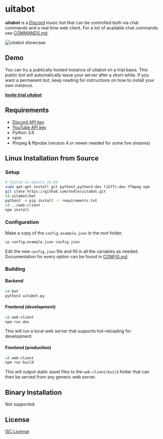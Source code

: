 # uitabot
**uitabot** is a [Discord](https://discordapp.com/) music bot that can be controlled both via chat commands and a real time web client. For a list of available chat commands see [COMMANDS.md](COMMANDS.md).

![uitabot showcase](https://user-images.githubusercontent.com/810467/64900982-c7874b00-d649-11e9-8560-efd07a582497.gif)

## Demo
You can try a publically hosted instance of uitabot on a trial basis. This public bot will automatically leave your server after a short while. If you want a permanent bot, keep reading for instructions on how to install your own instance.

**[Invite trial uitabot](https://discordapp.com/api/oauth2/authorize?client_id=414704937122004992&permissions=3165248&scope=bot)**

## Requirements
* [Discord API key](https://discordapp.com/developers)
* [YouTube API key](https://developers.google.com/youtube/v3/)
* Python 3.6
* npm
* ffmpeg & ffprobe (version 4 or newer needed for some live streams)

## Linux Installation from Source
### Setup
```sh
# Tested on Ubuntu 18.04
sudo apt-get install git python3 python3-dev libffi-dev ffmpeg npm
git clone https://github.com/tedle/uitabot.git
cd uitabot/bot
python3 -m pip install -r requirements.txt
cd ../web-client
npm install
```

### Configuration
Make a copy of the `config.example.json` in the root folder.
```sh
cp config.example.json config.json
```
Edit the new `config.json` file and fill in all the variables as needed. Documentation for every option can be found in [CONFIG.md](CONFIG.md).

### Building
#### Backend
```sh
cd bot
python3 uitabot.py
```
#### Frontend (development)
```sh
cd web-client
npm run dev
```
This will run a local web server that supports hot-reloading for development.
#### Frontend (production)
```sh
cd web-client
npm run build
```
This will output static asset files to the `web-client/build` folder that can then be served from any generic web server.

## Binary Installation
Not supported.

## License
[ISC License](LICENSE)
